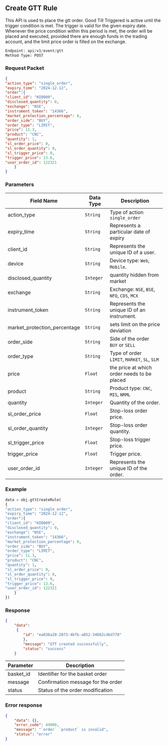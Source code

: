 ## Create GTT Rule
This API is used to place the gtt order. Good Till Triggered is active until the trigger condition is met. The trigger is valid for the given expiry date. Whenever the price condition within this period is met, the order will be placed and executed, provided there are enough funds in the trading account, and the limit price order is filled on the exchange.



```python
Endpoint: api/v1/event/gtt
Method-Type: POST
```

### Request Packet
```json
{
"action_type": "single_order",
"expiry_time": "2024-12-12",
"order":{
"client_id": "HI0009",
"disclosed_quantity": 0,
"exchange": "NSE",
"instrument_token": "14366",
"market_protection_percentage": 0,
"order_side": "BUY",
"order_type": "LIMIT",
"price": 11.3,
"product": "CNC",
"quantity": 1,
"sl_order_price": 0,
"sl_order_quantity": 0,
"sl_trigger_price": 0,
"trigger_price": 13.6,
"user_order_id": 122321
    }
}
```

### Parameters
| Field Name             | Data Type | Description                                       |
|------------------------|-----------|---------------------------------------------------|
| action_type            | `String`    | Type of action `single_order`                |
| expiry_time            | `String`    | Represents a particular date of expiry          |
| client_id              | `String`    | Represents the unique ID of a user.   |
| device                 | `String`    | Device type: `Web`, `Mobile`.                         |
| disclosed_quantity     | `Integer`    | quantity hidden from market                  |
| exchange               | `String`    | Exchange: `NSE`, `BSE`, `NFO`, `CDS`, `MCX`                |
| instrument_token       | `String`    | Represents the unique ID of an instrument.        |
| market_protection_percentage | `String` | sets limit on the price deviation                 |
| order_side             | `String`    | Side of the order<br>`BUY` or `SELL`                   |
| order_type             | `String`    | Type of order<br>`LIMIT`, `MARKET`, `SL`, `SLM`            |
| price                  | `Float`    | the price at which order needs to be placed                |
| product                | `String`    | Product type: `CNC`, `MIS`, `NRML`                     |
| quantity               | `Integer`    | Quantity of the order.             |
| sl_order_price         | `Float`    | Stop-loss order price.             |
| sl_order_quantity      | `Integer`    | Stop-loss order quantity.         |
| sl_trigger_price       | `Float`    | Stop-loss trigger price.           |
| trigger_price          | `Float`    | Trigger price.                   |
| user_order_id          | `Integer`    | Represents the unique ID of the order.            |


### Example
```python
data = obj.gttCreateRule(
{
"action_type": "single_order",
"expiry_time": "2024-12-12",
"order":{
"client_id": "HI0009",
"disclosed_quantity": 0,
"exchange": "NSE",
"instrument_token": "14366",
"market_protection_percentage": 0,
"order_side": "BUY",
"order_type": "LIMIT",
"price": 11.3,
"product": "CNC",
"quantity": 1,
"sl_order_price": 0,
"sl_order_quantity": 0,
"sl_trigger_price": 0,
"trigger_price": 13.6,
"user_order_id": 122321
    }
})
```



### Response
```json
{
    "data":
     {
        "id": "ea036a20-2073-4bfb-a852-34662c4bd770"
        },
        "message": "GTT created successfully",
        "status": "success"
    }
```

| Parameter           | Description                          |
|---------------|--------------------------------------|
| basket_id     | Identifier for the basket order      |
| message       | Confirmation message for the order   |
| status        | Status of the order modification     |

### Error response
```json
{
    "data": {},
    "error_code": 44000,
    "message": "`order` `product` is invalid",
    "status": "error"
}
```